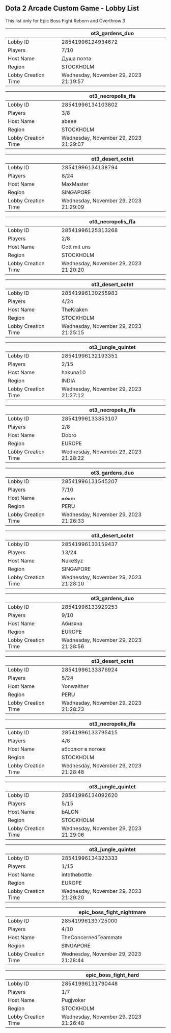 ## Dota 2 Arcade Custom Game - Lobby List

This list only for Epic Boss Fight Reborn and Overthrow 3

|  | ot3_gardens_duo |
| ------ | ------ |
| Lobby ID | 28541996124934672 |
| Players | 7/10 |
| Host Name | Душа поэта |
| Region | STOCKHOLM |
| Lobby Creation Time | Wednesday, November 29, 2023 21:19:57 |


|  | ot3_necropolis_ffa |
| ------ | ------ |
| Lobby ID | 28541996134103802 |
| Players | 3/8 |
| Host Name | abeee |
| Region | STOCKHOLM |
| Lobby Creation Time | Wednesday, November 29, 2023 21:29:07 |


|  | ot3_desert_octet |
| ------ | ------ |
| Lobby ID | 28541996134138794 |
| Players | 8/24 |
| Host Name | MaxMaster |
| Region | SINGAPORE |
| Lobby Creation Time | Wednesday, November 29, 2023 21:29:09 |


|  | ot3_necropolis_ffa |
| ------ | ------ |
| Lobby ID | 28541996125313268 |
| Players | 2/8 |
| Host Name | Gott mit uns |
| Region | STOCKHOLM |
| Lobby Creation Time | Wednesday, November 29, 2023 21:20:20 |


|  | ot3_desert_octet |
| ------ | ------ |
| Lobby ID | 28541996130255983 |
| Players | 4/24 |
| Host Name | TheKraken |
| Region | STOCKHOLM |
| Lobby Creation Time | Wednesday, November 29, 2023 21:25:15 |


|  | ot3_jungle_quintet |
| ------ | ------ |
| Lobby ID | 28541996132193351 |
| Players | 2/15 |
| Host Name | hakuna10 |
| Region | INDIA |
| Lobby Creation Time | Wednesday, November 29, 2023 21:27:12 |


|  | ot3_necropolis_ffa |
| ------ | ------ |
| Lobby ID | 28541996133353107 |
| Players | 2/8 |
| Host Name | Dobro |
| Region | EUROPE |
| Lobby Creation Time | Wednesday, November 29, 2023 21:28:22 |


|  | ot3_gardens_duo |
| ------ | ------ |
| Lobby ID | 28541996131545207 |
| Players | 7/10 |
| Host Name | 𝓪𝓲𝓶𝒆𝓻 |
| Region | PERU |
| Lobby Creation Time | Wednesday, November 29, 2023 21:26:33 |


|  | ot3_desert_octet |
| ------ | ------ |
| Lobby ID | 28541996133159437 |
| Players | 13/24 |
| Host Name | NukeSyz |
| Region | SINGAPORE |
| Lobby Creation Time | Wednesday, November 29, 2023 21:28:10 |


|  | ot3_gardens_duo |
| ------ | ------ |
| Lobby ID | 28541996133929253 |
| Players | 9/10 |
| Host Name | Абизяна |
| Region | EUROPE |
| Lobby Creation Time | Wednesday, November 29, 2023 21:28:56 |


|  | ot3_desert_octet |
| ------ | ------ |
| Lobby ID | 28541996133376924 |
| Players | 5/24 |
| Host Name | Yonwalther |
| Region | PERU |
| Lobby Creation Time | Wednesday, November 29, 2023 21:28:23 |


|  | ot3_necropolis_ffa |
| ------ | ------ |
| Lobby ID | 28541996133795415 |
| Players | 4/8 |
| Host Name | абсолют в потоке |
| Region | STOCKHOLM |
| Lobby Creation Time | Wednesday, November 29, 2023 21:28:48 |


|  | ot3_jungle_quintet |
| ------ | ------ |
| Lobby ID | 28541996134092620 |
| Players | 5/15 |
| Host Name | bALON |
| Region | STOCKHOLM |
| Lobby Creation Time | Wednesday, November 29, 2023 21:29:06 |


|  | ot3_jungle_quintet |
| ------ | ------ |
| Lobby ID | 28541996134323333 |
| Players | 1/15 |
| Host Name | intothebottle |
| Region | EUROPE |
| Lobby Creation Time | Wednesday, November 29, 2023 21:29:20 |


|  | epic_boss_fight_nightmare |
| ------ | ------ |
| Lobby ID | 28541996133725000 |
| Players | 4/10 |
| Host Name | TheConcernedTeammate |
| Region | SINGAPORE |
| Lobby Creation Time | Wednesday, November 29, 2023 21:28:44 |


|  | epic_boss_fight_hard |
| ------ | ------ |
| Lobby ID | 28541996131790448 |
| Players | 1/7 |
| Host Name | Pugjvoker |
| Region | STOCKHOLM |
| Lobby Creation Time | Wednesday, November 29, 2023 21:26:48 |


